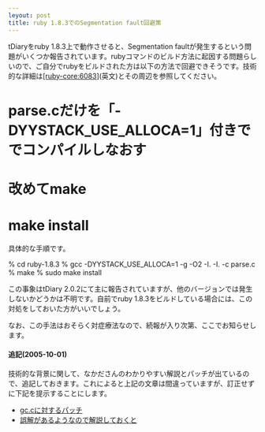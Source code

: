 ```yaml
---
leyout: post
title: ruby 1.8.3でのSegmentation fault回避策
---
```

tDiaryをruby 1.8.3上で動作させると、Segmentation faultが発生するという問題がいくつか報告されています。rubyコマンドのビルド方法に起因する問題らしいので、ご自分でrubyをビルドされた方は以下の方法で回避できそうです。技術的な詳細は[[ruby-core:6083]](http://blade.nagaokaut.ac.jp/cgi-bin/scat.rb/ruby/ruby-core/6083)(英文)とその周辺を参照してください。

# parse.cだけを「-DYYSTACK_USE_ALLOCA=1」付きででコンパイルしなおす
# 改めてmake
# make install

具体的な手順です。

 % cd ruby-1.8.3
 % gcc -DYYSTACK_USE_ALLOCA=1 -g -O2 -I. -I. -c parse.c
 % make
 % sudo make install

この事象はtDiary 2.0.2にて主に報告されていますが、他のバージョンでは発生しないかどうかは不明です。自前でruby 1.8.3をビルドしている場合には、この対処をしておいた方がいいでしょう。

なお、この手法はおそらく対症療法なので、続報が入り次第、ここでお知らせします。

#### 追記(2005-10-01)
技術的な背景に関して、なかださんのわかりやすい解説とパッチが出ているので、追記しておきます。これによると上記の文章は間違っていますが、訂正せずに下記を提示することにします。

* [gc.cに対するパッチ](http://blade.nagaokaut.ac.jp/cgi-bin/scat.rb/ruby/ruby-list/41204)
* [誤解があるようなので解説しておくと](http://www.rubyist.net/~nobu/t/20050930.html#p02)

